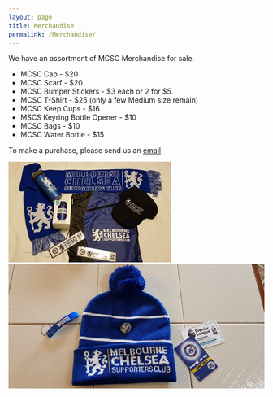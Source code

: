 ```yaml
---
layout: page
title: Merchandise
permalink: /Merchandise/
---
```


We have an assortment of MCSC Merchandise for sale. 

- MCSC Cap - $20
- MCSC Scarf - $20
- MCSC Bumper Stickers - $3 each or 2 for $5.
- MCSC T-Shirt - $25 (only a few Medium size remain)
- MCSC Keep Cups - $16
- MSCS Keyring Bottle Opener - $10
- MCSC Bags - $10
- MCSC Water Bottle - $15

To make a purchase, please send us an [email](mailto:admin@melbournechelsea.com.au)

![MerchandiseOne](/assets/merchandise1.jpg)
![MerchandiseTwo](/assets/membershippack.jpg)
